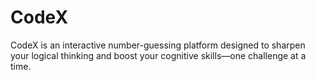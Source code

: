 # CodeX
CodeX is an interactive number-guessing platform designed to sharpen your logical thinking and boost your cognitive skills—one challenge at a time.
